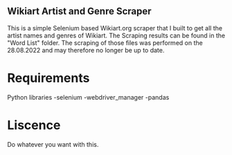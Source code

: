 ## Wikiart Artist and Genre Scraper

This is a simple Selenium based Wikiart.org scraper that I built to get all the artist names and genres of Wikiart. The Scraping results can be found in the "Word List" folder. The scraping of those files was performed on the 28.08.2022 and may therefore no longer be up to date. 

# Requirements

Python libraries
-selenium
-webdriver_manager
-pandas

# Liscence 

Do whatever you want with this.